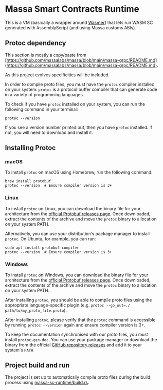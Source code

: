 # Massa Smart Contracts Runtime

This is a VM (basically a wrapper around [Wasmer](https://wasmer.io/)) that lets run WASM SC generated with AssemblyScript (and using Massa customs ABIs).

## Protoc dependency

This section is mostly a copy/paste from [https://github.com/massalabs/massa/blob/main/massa-grpc/README.md](https://github.com/massalabs/massa/blob/main/massa-grpc/README.md).

As this project evolves specificities will be included.

In order to compile proto files, you must have the `protoc` compiler installed on your system. `protoc` is a protocol buffer compiler that can generate code in a variety of programming languages.

To check if you have `protoc` installed on your system, you can run the following command in your terminal:

```
protoc --version
```

If you see a version number printed out, then you have `protoc` installed. If not, you will need to download and install it.

Installing Protoc
-----------------

### macOS

To install `protoc` on macOS using Homebrew, run the following command:

```
brew install protobuf
protoc --version  # Ensure compiler version is 3+
```

### Linux

To install `protoc` on Linux, you can download the binary file for your architecture from the [official Protobuf releases page](https://github.com/protocolbuffers/protobuf/releases). Once downloaded, extract the contents of the archive and move the `protoc` binary to a location on your system PATH.

Alternatively, you can use your distribution's package manager to install `protoc`. On Ubuntu, for example, you can run:

```
sudo apt install protobuf-compiler
protoc --version  # Ensure compiler version is 3+
```

### Windows

To install `protoc` on Windows, you can download the binary file for your architecture from the [official Protobuf releases page](https://github.com/protocolbuffers/protobuf/releases). Once downloaded, extract the contents of the archive and move the `protoc` binary to a location on your system PATH.

After installing `protoc`, you should be able to compile proto files using the appropriate language-specific plugin (e.g. `protoc --go_out=./ path/to/my_proto_file.proto`).


After installing `protoc`, please verify that the `protoc` command is accessible by running `protoc --version` again and ensure compiler version is 3+.


To keep the documentation synchronised with our proto files, you must install `protoc-gen-doc`. You can use your package manager or download the binary from the official [GitHub repository releases](https://github.com/pseudomuto/protoc-gen-doc/releases) and add it to your system's `PATH`


Project build and run
---------------------

The project is set up to automatically compile proto files during the build process using
[massa-sc-runtime/build.rs](.//build.rs).
